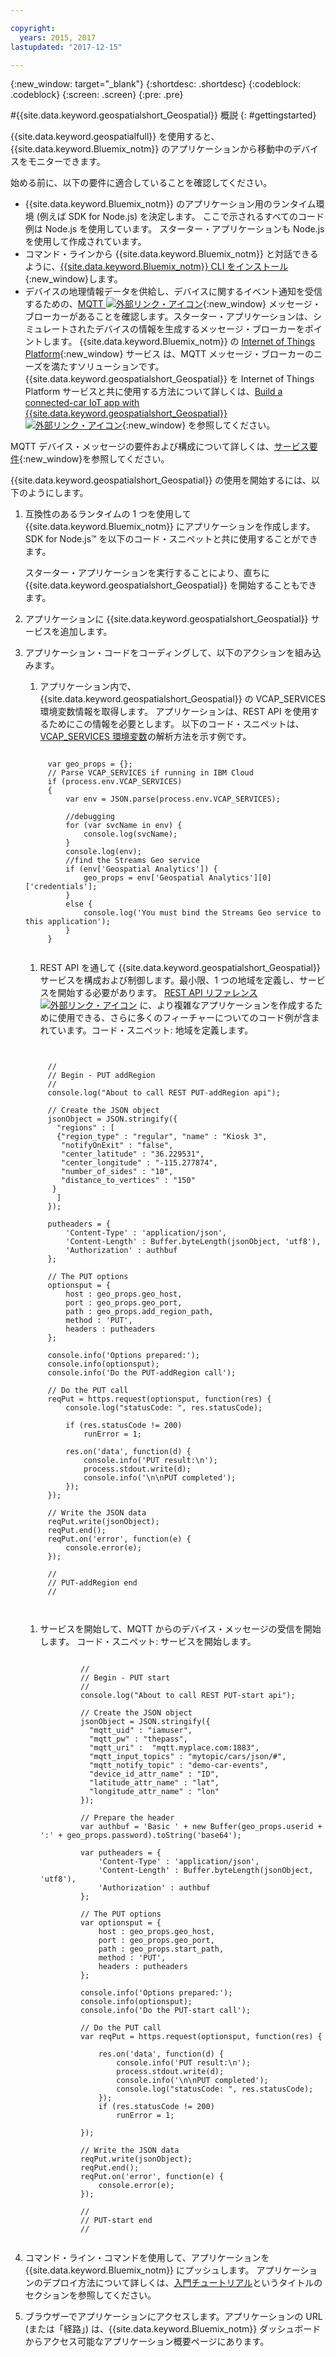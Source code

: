 ```yaml
---

copyright:
  years: 2015, 2017
lastupdated: "2017-12-15"

---
```


<!-- Attribute definitions -->
{:new_window: target="_blank"}
{:shortdesc: .shortdesc}
{:codeblock: .codeblock}
{:screen: .screen}
{:pre: .pre}


#{{site.data.keyword.geospatialshort_Geospatial}} 概説
{: #gettingstarted}

{{site.data.keyword.geospatialfull}} を使用すると、{{site.data.keyword.Bluemix_notm}} のアプリケーションから移動中のデバイスをモニターできます。

始める前に、以下の要件に適合していることを確認してください。

* {{site.data.keyword.Bluemix_notm}} のアプリケーション用のランタイム環境 (例えば SDK for Node.js) を決定します。 ここで示されるすべてのコード例は Node.js を使用しています。 スターター・アプリケーションも Node.js を使用して作成されています。
* コマンド・ラインから {{site.data.keyword.Bluemix_notm}} と対話できるように、[{{site.data.keyword.Bluemix_notm}} CLI をインストール](https://console.bluemix.net/docs/cli/reference/bluemix_cli/get_started.html#getting-started){:new_window}します。
* デバイスの地理情報データを供給し、デバイスに関するイベント通知を受信するための、[MQTT ![外部リンク・アイコン](../../icons/launch-glyph.svg "外部リンク・アイコン")](http://mqtt.org/){:new_window} メッセージ・ブローカーがあることを確認します。スターター・アプリケーションは、シミュレートされたデバイスの情報を生成するメッセージ・ブローカーをポイントします。 {{site.data.keyword.Bluemix_notm}} の
[Internet of Things Platform](https://console.bluemix.net/catalog/services/internet-of-things-platform/){:new_window} サービス
は、MQTT メッセージ・ブローカーのニーズを満たすソリューションです。 {{site.data.keyword.geospatialshort_Geospatial}} を Internet of Things Platform サービスと共に使用する方法について詳しくは、[Build a connected-car IoT app with {{site.data.keyword.geospatialshort_Geospatial}} ![外部リンク・アイコン](../../icons/launch-glyph.svg "外部リンク・アイコン")](http://www.ibm.com/developerworks/mobile/library/mo-connectedcar-app/index.html){:new_window} を参照してください。

MQTT デバイス・メッセージの要件および構成について詳しくは、[サービス要件](/docs/services/geospatial/requirements.html){:new_window}を参照してください。


{{site.data.keyword.geospatialshort_Geospatial}} の使用を開始するには、以下のようにします。

1. 互換性のあるランタイムの 1 つを使用して {{site.data.keyword.Bluemix_notm}} にアプリケーションを作成します。 SDK for Node.js™ を以下のコード・スニペットと共に使用することができます。

	スターター・アプリケーションを実行することにより、直ちに {{site.data.keyword.geospatialshort_Geospatial}} を開始することもできます。

1. アプリケーションに {{site.data.keyword.geospatialshort_Geospatial}} サービスを追加します。
1. アプリケーション・コードをコーディングして、以下のアクションを組み込みます。

	1. アプリケーション内で、{{site.data.keyword.geospatialshort_Geospatial}} の VCAP_SERVICES 環境変数情報を取得します。 アプリケーションは、REST API を使用するためにこの情報を必要とします。 以下のコード・スニペットは、[VCAP_SERVICES 環境変数](/docs/services/geospatial/vcap_services.html)の解析方法を示す例です。
	<pre><code>		 	
		var geo_props = {};
		// Parse VCAP_SERVICES if running in IBM Cloud
		if (process.env.VCAP_SERVICES)
		{
			var env = JSON.parse(process.env.VCAP_SERVICES);

			//debugging
			for (var svcName in env) {
				console.log(svcName);
			}
			console.log(env);
			//find the Streams Geo service
			if (env['Geospatial Analytics']) {
				geo_props = env['Geospatial Analytics'][0]['credentials'];
			}
			else {
				console.log('You must bind the Streams Geo service to this application');
			}
		}
	</code></pre>
	1. REST API を通して {{site.data.keyword.geospatialshort_Geospatial}} サービスを構成および制御します。最小限、1 つの地域を定義し、サービスを開始する必要があります。 [REST API リファレンス ![外部リンク・アイコン](../../icons/launch-glyph.svg "外部リンク・アイコン")](https://console.bluemix.net/apidocs/246) に、より複雑なアプリケーションを作成するために使用できる、さらに多くのフィーチャーについてのコード例が含まれています。コード・スニペット: 地域を定義します。
	<pre><code>

		//
		// Begin - PUT addRegion
		//
		console.log("About to call REST PUT-addRegion api");  

		// Create the JSON object
		jsonObject = JSON.stringify({
		  "regions" : [
		  {"region_type" : "regular", "name" : "Kiosk 3",
		   "notifyOnExit" : "false",
		   "center_latitude" : "36.229531",
		   "center_longitude" : "-115.277874",
		   "number_of_sides" : "10",
		   "distance_to_vertices" : "150"
		 }
		  ]
		});

		putheaders = {
		    'Content-Type' : 'application/json',
		    'Content-Length' : Buffer.byteLength(jsonObject, 'utf8'),
		    'Authorization' : authbuf
		};

		// The PUT options
		optionsput = {
		    host : geo_props.geo_host,
		    port : geo_props.geo_port,
		    path : geo_props.add_region_path,
		    method : 'PUT',
		    headers : putheaders
		};

		console.info('Options prepared:');
		console.info(optionsput);
		console.info('Do the PUT-addRegion call');

		// Do the PUT call
		reqPut = https.request(optionsput, function(res) {
		    console.log("statusCode: ", res.statusCode);

		    if (res.statusCode != 200)
		        runError = 1;

		    res.on('data', function(d) {
		        console.info('PUT result:\n');
		        process.stdout.write(d);
		        console.info('\n\nPUT completed');
		    });
		});

		// Write the JSON data
		reqPut.write(jsonObject);
		reqPut.end();
		reqPut.on('error', function(e) {
		    console.error(e);
		});

		//
		// PUT-addRegion end
		//

		</code></pre>
	1. サービスを開始して、MQTT からのデバイス・メッセージの受信を開始します。 コード・スニペット: サービスを開始します。

		<pre><code>							
				//
				// Begin - PUT start
				//
				console.log("About to call REST PUT-start api");  

				// Create the JSON object
				jsonObject = JSON.stringify({
				  "mqtt_uid" : "iamuser",
				  "mqtt_pw" : "thepass",
				  "mqtt_uri" :  "mqtt.myplace.com:1883",
				  "mqtt_input_topics" : "mytopic/cars/json/#",
				  "mqtt_notify_topic" : "demo-car-events",
				  "device_id_attr_name" : "ID",
				  "latitude_attr_name" : "lat",
				  "longitude_attr_name" : "lon"
				});

				// Prepare the header
				var authbuf = 'Basic ' + new Buffer(geo_props.userid + ':' + geo_props.password).toString('base64');

				var putheaders = {
				    'Content-Type' : 'application/json',
				    'Content-Length' : Buffer.byteLength(jsonObject, 'utf8'),
				    'Authorization' : authbuf
				};

				// The PUT options
				var optionsput = {
				    host : geo_props.geo_host,
				    port : geo_props.geo_port,
				    path : geo_props.start_path,
				    method : 'PUT',
				    headers : putheaders
				};

				console.info('Options prepared:');
				console.info(optionsput);
				console.info('Do the PUT-start call');

				// Do the PUT call
				var reqPut = https.request(optionsput, function(res) {

				    res.on('data', function(d) {
				        console.info('PUT result:\n');
				        process.stdout.write(d);
				        console.info('\n\nPUT completed');
				        console.log("statusCode: ", res.statusCode);
				    });
				    if (res.statusCode != 200)
				        runError = 1;

				});

				// Write the JSON data
				reqPut.write(jsonObject);
				reqPut.end();
				reqPut.on('error', function(e) {
				    console.error(e);
				});

				//
				// PUT-start end
				//
			</code></pre>
      
1. コマンド・ライン・コマンドを使用して、アプリケーションを {{site.data.keyword.Bluemix_notm}} にプッシュします。 アプリケーションのデプロイ方法について詳しくは、[入門チュートリアル](/docs/services/geospatial/pushing_starter_app.html)というタイトルのセクションを参照してください。

1. ブラウザーでアプリケーションにアクセスします。アプリケーションの URL (または「経路」) は、{{site.data.keyword.Bluemix_notm}} ダッシュボードからアクセス可能なアプリケーション概要ページにあります。
